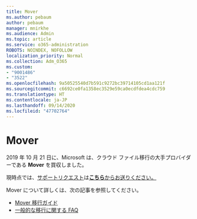 ```yaml
---
title: Mover
ms.author: pebaum
author: pebaum
manager: mnirkhe
ms.audience: Admin
ms.topic: article
ms.service: o365-administration
ROBOTS: NOINDEX, NOFOLLOW
localization_priority: Normal
ms.collection: Adm_O365
ms.custom:
- "9001486"
- "3522"
ms.openlocfilehash: 9a50525540d7b591c9272bc39714105cd1aa121f
ms.sourcegitcommit: c6692ce0fa1358ec3529e59ca0ecdfdea4cdc759
ms.translationtype: HT
ms.contentlocale: ja-JP
ms.lasthandoff: 09/14/2020
ms.locfileid: "47702764"
---
```

# <a name="mover"></a>Mover

2019 年 10 月 21 日に、Microsoft は、クラウド ファイル移行の大手プロバイダーである **Mover** を買収しました。

現時点では、[サポートリクエスト](https://support.microsoft.com/supportforbusiness/productselection?sapId=c3fa6eba-e1f0-0715-4519-94a9740c5f2c)は[**こちら**からお送りください。](https://support.microsoft.com/supportforbusiness/productselection?sapId=c3fa6eba-e1f0-0715-4519-94a9740c5f2c)  

Mover について詳しくは、次の記事を参照してください。

- [Mover 移行ガイド](https://mover.io/guides/)
- [一般的な移行に関する FAQ](https://mover.io/guides/general/)
